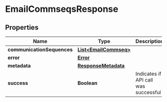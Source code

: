 
# EmailCommseqsResponse

## Properties
Name | Type | Description | Notes
------------ | ------------- | ------------- | -------------
**communicationSequences** | [**List&lt;EmailCommseq&gt;**](EmailCommseq.md) |  |  [optional]
**error** | [**Error**](Error.md) |  |  [optional]
**metadata** | [**ResponseMetadata**](ResponseMetadata.md) |  |  [optional]
**success** | **Boolean** | Indicates if API call was successful |  [optional]



